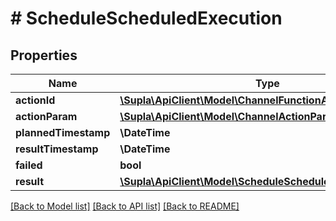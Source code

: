 # # ScheduleScheduledExecution

## Properties

Name | Type | Description | Notes
------------ | ------------- | ------------- | -------------
**actionId** | [**\Supla\ApiClient\Model\ChannelFunctionActionIds**](ChannelFunctionActionIds.md) |  | [optional]
**actionParam** | [**\Supla\ApiClient\Model\ChannelActionParams**](ChannelActionParams.md) |  | [optional]
**plannedTimestamp** | **\DateTime** |  | [optional]
**resultTimestamp** | **\DateTime** |  | [optional]
**failed** | **bool** |  | [optional]
**result** | [**\Supla\ApiClient\Model\ScheduleScheduledExecutionResult**](ScheduleScheduledExecutionResult.md) |  | [optional]

[[Back to Model list]](../../README.md#models) [[Back to API list]](../../README.md#endpoints) [[Back to README]](../../README.md)

